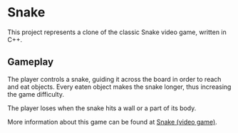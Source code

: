 # Snake

This project represents a clone of the classic Snake video game, written in C++.

## Gameplay

The player controls a snake, guiding it across the board in order to reach and eat objects. Every eaten object makes the snake longer, thus increasing the game difficulty.

The player loses when the snake hits a wall or a part of its body.



More information about this game can be found at [Snake (video game)](http://en.wikipedia.org/wiki/Snake_%28video_game%29).